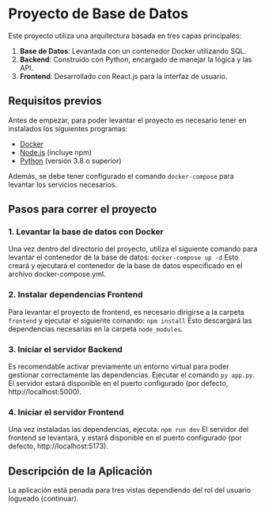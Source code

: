 # Proyecto de Base de Datos

Este proyecto utiliza una arquitectura basada en tres capas principales:

1. **Base de Datos**: Levantada con un contenedor Docker utilizando SQL.
2. **Backend**: Construido con Python, encargado de manejar la lógica y las API.
3. **Frontend**: Desarrollado con React.js para la interfaz de usuario.

## Requisitos previos

Antes de empezar, para poder levantar el proyecto es necesario tener en instalados los siguientes programas:

- [Docker](https://www.docker.com/)
- [Node.js](https://nodejs.org/) (incluye npm)
- [Python](https://www.python.org/) (versión 3.8 o superior)

Además, se debe tener configurado el comando `docker-compose` para levantar los servicios necesarios.

## Pasos para correr el proyecto

### 1. Levantar la base de datos con Docker

Una vez dentro del directorio del proyecto, utiliza el siguiente comando para levantar el contenedor de la base de datos:
  `docker-compose up -d`
Esto creará y ejecutará el contenedor de la base de datos especificado en el archivo docker-compose.yml.

### 2. Instalar dependencias Frontend

Para levantar el proyecto de frontend, es necesario dirigirse a la carpeta `frontend` y ejecutar el siguiente comando:
  `npm install`
Esto descargará las dependencias necesarias en la carpeta `node_modules`.

### 3. Iniciar el servidor Backend

Es recomendable activar previamente un entorno virtual para poder gestionar correctamente las dependencias.
Ejecutar el comando `py app.py`.
El servidor estará disponible en el puerto configurado (por defecto, http://localhost:5000).

### 4. Iniciar el servidor Frontend

Una vez instaladas las dependencias, ejecuta:
`npm run dev`
El servidor del frontend se levantará, y estará disponible en el puerto configurado (por defecto, http://localhost:5173).

## Descripción de la Aplicación

La aplicación está penada para tres vistas dependiendo del rol del usuario logueado (continuar). 
